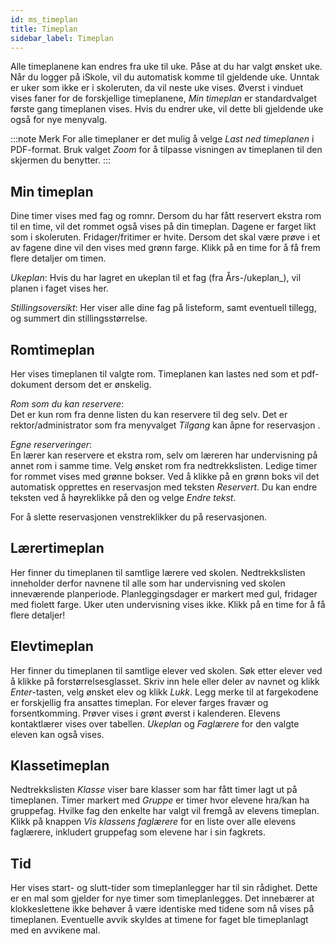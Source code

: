 ```yaml
---
id: ms_timeplan
title: Timeplan
sidebar_label: Timeplan
---
```


Alle timeplanene kan endres fra uke til uke. Påse at du har valgt ønsket uke. Når du logger på iSkole, vil du automatisk komme til gjeldende uke. Unntak er uker som ikke er i skoleruten, da vil neste uke vises. Øverst i vinduet vises faner for de forskjellige timeplanene, _Min timeplan_ er standardvalget første gang timeplanen vises. Hvis du endrer uke, vil dette bli gjeldende uke også for nye menyvalg.

:::note Merk
For alle timeplaner er det mulig å velge _Last ned timeplanen_ i PDF-format.
Bruk valget _Zoom_ for å tilpasse visningen av timeplanen til den skjermen du benytter. 
:::

## Min timeplan
Dine timer vises med fag og romnr. Dersom du har fått reservert ekstra rom til en time, vil det rommet også vises på din timeplan. Dagene er farget likt som i skoleruten. Fridager/fritimer er hvite. Dersom det skal være prøve i et av fagene dine vil den vises med grønn farge. Klikk på en time for å få frem flere detaljer om timen. 

_Ukeplan_:
Hvis du har lagret en ukeplan til et fag (fra Års-/ukeplan_),  vil planen i faget vises her. 

_Stillingsoversikt_:
Her viser alle dine fag på listeform, samt eventuell tillegg, og summert din stillingsstørrelse.

## Romtimeplan
Her vises timeplanen til valgte rom. Timeplanen kan lastes ned som et pdf-dokument dersom det er ønskelig.

_Rom som du kan reservere_:  
Det er kun rom fra denne listen du kan reservere til deg selv.
Det er rektor/administrator som fra menyvalget _Tilgang_ kan åpne for reservasjon .

_Egne reserveringer_:  
En lærer kan reservere et ekstra rom, selv om læreren har undervisning på annet rom i samme time.
Velg ønsket rom fra nedtrekkslisten. Ledige timer for rommet vises med grønne bokser. Ved å klikke på en grønn boks vil det automatisk opprettes en reservasjon med teksten _Reservert_. Du kan endre teksten ved å høyreklikke på den og velge _Endre tekst_. 

For å slette reservasjonen venstreklikker du på reservasjonen. 

## Lærertimeplan
Her finner du timeplanen til samtlige lærere ved skolen. Nedtrekkslisten inneholder derfor navnene til alle som har undervisning ved skolen inneværende planperiode. Planleggingsdager er markert med gul, fridager med fiolett farge. Uker uten undervisning vises ikke. Klikk på en time for å få flere detaljer!

## Elevtimeplan
Her finner du timeplanen til samtlige elever ved skolen.
Søk etter elever ved å klikke på forstørrelsesglasset. Skriv inn hele eller deler av navnet og klikk _Enter_-tasten, velg ønsket elev og klikk _Lukk_. Legg merke til at fargekodene er forskjellig fra ansattes timeplan. For elever farges fravær og forsentkomming. Prøver vises i grønt øverst i kalenderen. Elevens kontaktlærer vises over tabellen. _Ukeplan_ og _Faglærere_ for den valgte eleven kan også vises.

## Klassetimeplan
Nedtrekkslisten _Klasse_ viser bare klasser som har fått timer lagt ut på timeplanen. Timer markert med *Gruppe* er timer hvor elevene hra/kan ha gruppefag. Hvilke fag den enkelte har valgt vil fremgå av elevens timeplan. Klikk på knappen _Vis klassens faglærere_ for en liste over alle elevens faglærere, inkludert gruppefag som elevene har i sin fagkrets.

## Tid
Her vises start- og slutt-tider som timeplanlegger har til sin rådighet. Dette er en mal som gjelder for nye timer som timeplanlegges. Det innebærer at klokkeslettene ikke behøver å være identiske med tidene som nå vises på timeplanen. Eventuelle avvik skyldes at timene for faget ble timeplanlagt med en avvikene mal.
